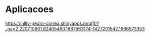 # Aplicacoes
https://inlljv-pedro-correa.shinyapps.io/ufjf/?_ga=2.220710801.82405460.1667563174-1427201542.1666973353
